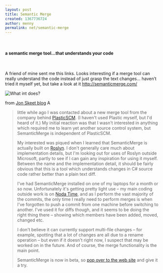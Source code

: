```yaml
---
layout: post
title: Semantic Merge
created: 1367736724
author: menny
permalink: net/semantic-merge
---
```

<p>&nbsp;</p>
<h4>
	a <strong>semantic</strong> merge tool...that <strong>understands</strong> your code</h4>
<p>&nbsp;</p>
<p>A friend of mine sent me this links. Looks interesting if a merge tool can really understand the code instead of just grasp the text changes&hellip; haven&rsquo;t tried it myself yet, but take a look at it <a href="http://semanticmerge.com/">http://semanticmerge.com/</a></p>
<p><img alt="What int does?" src="http://semanticmerge.com/assets/img/pictures/location.png" /></p>
<p>from <a href="http://msmvps.com/blogs/jon_skeet/archive/2013/04/18/new-tool-to-play-with-semanticmerge.aspx?utm_source=feedburner&amp;utm_medium=feed&amp;utm_campaign=Feed%3A+JonSkeetCodingBlog+%28Jon+Skeet%27s+Coding+Blog%29&amp;utm_content=Google+Reader">Jon Skeet blog</a> A</p>
<blockquote>
	<p>little while ago I was contacted about a new merge tool from the company behind <a href="http://www.plasticscm.com/">PlasticSCM</a>. (I haven&#39;t used Plastic myself, but I&#39;d heard of it.) My initial reaction was that I wasn&#39;t interested in anything which required me to learn yet another source control system, but SemanticMerge is independent of PlasticSCM.</p>
	<p>My interested was piqued when I learned that SemanticMerge is actually built on <a href="http://en.wikipedia.org/wiki/Microsoft_Roslyn">Roslyn</a>. I don&#39;t generally care much about implementation details, but I&#39;m looking out for uses of Roslyn outside Microsoft, partly to see if I can gain any inspiration for using it myself. Between the name and the implementation detail, it should be fairly obvious that this is a tool which understands changes in C# source code rather better than a plain text diff.</p>
	<p>I&#39;ve had SemanticMerge installed on one of my laptops for a month or so now. Unfortunately it&#39;s getting pretty light use &ndash; my main coding outside work is on <a href="http://noda-time.googlecode.com/">Noda Time</a>, and as I perform the vast majority of the commits, the only time I really need to perform merges is when I&#39;ve forgotten to push a commit from one machine before switching to another. I&#39;ve used it for diffs though, and it seems to be doing the right thing there &ndash; showing which members have been added, moved, changed etc.</p>
	<p>I don&#39;t believe it can currently support multi-file changes &ndash; for example, spotting that a lot of changes are all due to a rename operation &ndash; but even if it doesn&#39;t right now, I suspect that may be worked on in the future. And of course, the merge functionality is the main point.</p>
	<p>SemanticMerge is now in beta, so <a href="http://semanticmerge.com/">pop over to the web site</a> and give it a try.</p>
</blockquote>
